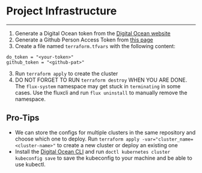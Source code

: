# Project Infrastructure
---
1. Generate a Digital Ocean token from the [Digital Ocean website](https://cloud.digitalocean.com/account/api/tokens)
2. Generate a Github Person Access Token from [this page](https://github.com/settings/tokens)
2. Create a file named `terraform.tfvars` with the following content:
```
do_token = "<your-token>"
github_token = "<github-pat>"

```
3. Run `terraform apply` to create the cluster
4. DO NOT FORGET TO RUN `terraform destroy` WHEN YOU ARE DONE. The `flux-system` namespace may get stuck in `terminating` in some cases. Use the fluxcli and run `flux uninstall` to manually remove the namespace.

## Pro-Tips
- We can store the configs for multiple clusters in the same repository and choose which one to deploy. Run `terraform apply -var="cluster_name=<cluster-name>"` to create a new cluster or deploy an existing one
- Install the [Digital Ocean CLI](https://github.com/digitalocean/doctl) and run `doctl kubernetes cluster kubeconfig save` to save the kubeconfig to your machine and be able to use kubectl.